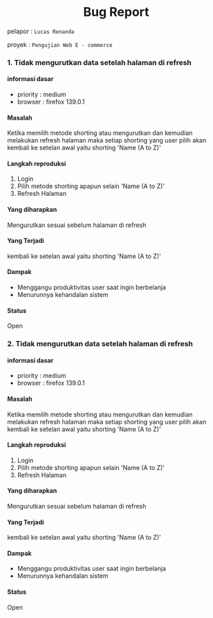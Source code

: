 <h1 align="center"> Bug Report  </h1>

pelapor : `Lucas Renanda`

proyek : `Pengujian Web E - commerce`
### 1. Tidak mengurutkan data setelah halaman di refresh

#### informasi dasar 

- priority : medium 
- browser : firefox 139.0.1

#### Masalah 
 Ketika memilih metode shorting atau mengurutkan dan kemudian melakukan refresh halaman maka setiap shorting yang user pilih akan kembali ke setelan awal yaitu shorting 'Name (A to Z)'

#### Langkah reproduksi 
1. Login 
2. Pilih metode shorting apapun selain 'Name (A to Z)'
3. Refresh Halaman

#### Yang diharapkan 
Mengurutkan sesuai sebelum halaman di refresh 

#### Yang Terjadi 
kembali ke setelan awal yaitu shorting 'Name (A to Z)'

#### Dampak 
- Menggangu produktivitas user saat ingin berbelanja
- Menurunnya kehandalan sistem 
#### Status 
 Open 

### 2. Tidak mengurutkan data setelah halaman di refresh

#### informasi dasar 

- priority : medium 
- browser : firefox 139.0.1

#### Masalah 
 Ketika memilih metode shorting atau mengurutkan dan kemudian melakukan refresh halaman maka setiap shorting yang user pilih akan kembali ke setelan awal yaitu shorting 'Name (A to Z)'

#### Langkah reproduksi 
1. Login 
2. Pilih metode shorting apapun selain 'Name (A to Z)'
3. Refresh Halaman

#### Yang diharapkan 
Mengurutkan sesuai sebelum halaman di refresh 

#### Yang Terjadi 
kembali ke setelan awal yaitu shorting 'Name (A to Z)'

#### Dampak 
- Menggangu produktivitas user saat ingin berbelanja
- Menurunnya kehandalan sistem 
#### Status 
 Open 






